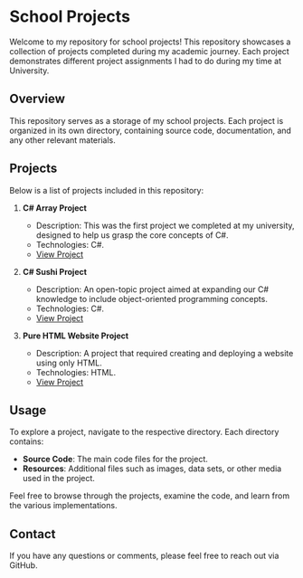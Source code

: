 # School Projects

Welcome to my repository for school projects! This repository showcases a collection of projects completed during my academic journey. Each project demonstrates different project assignments I had to do during my time at University.

## Overview

This repository serves as a storage of my school projects. Each project is organized in its own directory, containing source code, documentation, and any other relevant materials.

## Projects

Below is a list of projects included in this repository:

1. **C# Array Project**
   - Description: This was the first project we completed at my university, designed to help us grasp the core concepts of C#.
   - Technologies: C#.
   - [View Project](./CSharp%20Array%20Project)

2. **C# Sushi Project**
   - Description: An open-topic project aimed at expanding our C# knowledge to include object-oriented programming concepts.
   - Technologies: C#.
   - [View Project](./C%23%20Sushi%20Project)

3. **Pure HTML Website Project**
   - Description: A project that required creating and deploying a website using only HTML.
   - Technologies: HTML.
   - [View Project](./HTML%20Website%20Project)

## Usage

To explore a project, navigate to the respective directory. Each directory contains:

- **Source Code**: The main code files for the project.
- **Resources**: Additional files such as images, data sets, or other media used in the project.

Feel free to browse through the projects, examine the code, and learn from the various implementations.

## Contact

If you have any questions or comments, please feel free to reach out via GitHub.
